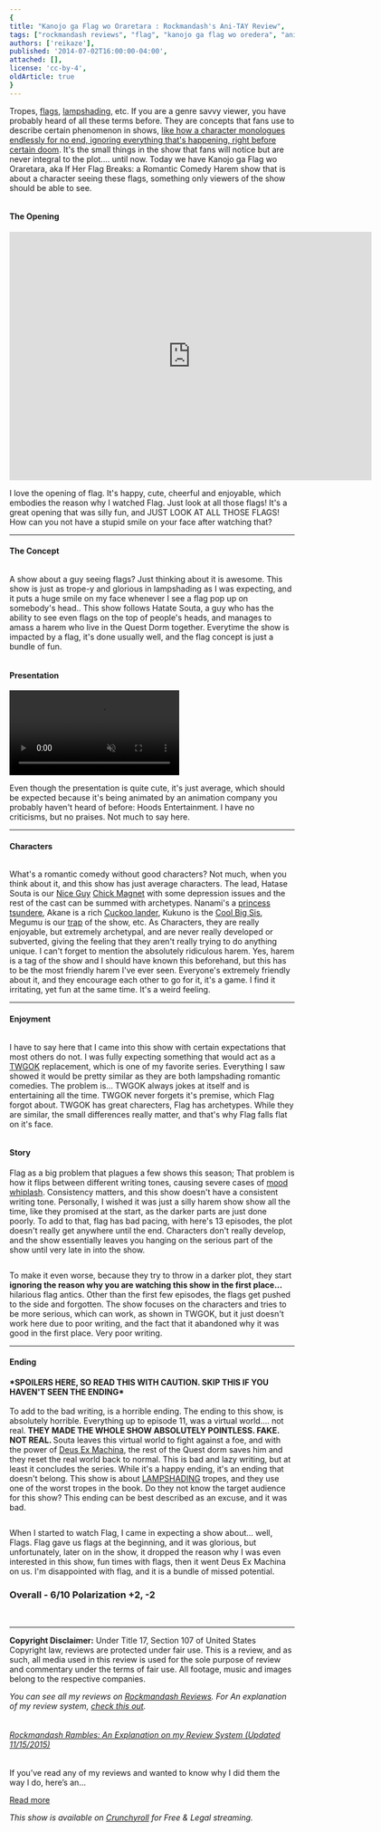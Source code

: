 ```yaml
---
{
title: "Kanojo ga Flag wo Oraretara : Rockmandash's Ani-TAY Review",
tags: ["rockmandash reviews", "flag", "kanojo ga flag wo oredera", "ani-tay", "tay-classic", "review"],
authors: ['reikaze'],
published: '2014-07-02T16:00:00-04:00',
attached: [],
license: 'cc-by-4',
oldArticle: true
}
---
```


<div><p class="sc-77igqf-0 bOfvBY"> Tropes, <span><a class="sc-1out364-0 hMndXN sc-145m8ut-0 gIacKn js_link" data-ga='[["Embedded Url","External link","http://tvtropes.org/pmwiki/pmwiki.php/Main/EventFlag",{"metric25":1}]]' href="http://tvtropes.org/pmwiki/pmwiki.php/Main/EventFlag" rel="noopener noreferrer" target="_blank">flags</a></span>, <span><a class="sc-1out364-0 hMndXN sc-145m8ut-0 gIacKn js_link" data-ga='[["Embedded Url","External link","http://tvtropes.org/pmwiki/pmwiki.php/Main/LampshadeHanging",{"metric25":1}]]' href="http://tvtropes.org/pmwiki/pmwiki.php/Main/LampshadeHanging" rel="noopener noreferrer" target="_blank">lampshading</a></span>,
  etc. If you are a genre savvy viewer, you have probably heard of all these terms before. They are concepts that fans
  use to describe certain phenomenon in shows, <span><a class="sc-1out364-0 hMndXN sc-145m8ut-0 gIacKn js_link" data-ga='[["Embedded Url","External link","http://tvtropes.org/pmwiki/pmwiki.php/Main/DeathTropes",{"metric25":1}]]' href="http://tvtropes.org/pmwiki/pmwiki.php/Main/DeathTropes" rel="noopener noreferrer" target="_blank">like how a character monologues endlessly for no end,  ignoring everything that's happening, right before certain doom</a></span>.
  It's the small things in the show that fans will notice but are never integral to the plot.... until now. Today we
  have Kanojo ga Flag wo Oraretara, aka If Her Flag Breaks: a Romantic Comedy Harem show that is about a character
  seeing these flags, something only viewers of the show should be able to see.</p>
<img alt src="./x0hpcjz5oekznp6rjowo.png"/>
<div class="bxm4mm-2 hKBnez js_video-sticky__top-limit"></div>
<div class="bxm4mm-4 fQqUFt">

<div class="bxm4mm-1 gKeXmA js_video-sticky-trigger"></div>
<div class="bxm4mm-0 jRTmst instream-native-video instream-permalink js_video-sticky-target instream-native-video--mobile"></div>
</div>
<div class="bxm4mm-3 eCMXYG js_video-sticky__bottom-limit"></div>
<img alt src="./czw7vw7pnfx7v68icdbp.png"/><h4 class="sc-1bwb26k-1 fvCjqJ" id="h116198"><a class="js_header-anchor" id=""></a>The Opening</h4>
<div class="ooo3c9-0 PpIMM align--bleed has-video media-large video-embed embed-frame"><span class="flex-video widescreen"><iframe allowfullscreen="" class="core-inset" data-recommended="false" data-src="https://anitay.kinja.com/ajax/inset/iframe?id=dm-x1x09si" frameborder="0" height="439" id="dm-x1x09si" mozallowfullscreen="mozallowfullscreen" scrolling="no" src="https://anitay.kinja.com/ajax/inset/iframe?id=dm-x1x09si" webkitallowfullscreen="webkitAllowFullScreen" width="640"></iframe></span>
</div><p class="sc-77igqf-0 bOfvBY"> I love the opening of flag. It's happy, cute, cheerful and enjoyable, which
  embodies the reason why I watched Flag. Just look at all those flags! It's a great opening that was silly fun, and
  JUST LOOK AT ALL THOSE FLAGS! How can you not have a stupid smile on your face after watching that?</p>

<hr class="gcp5ez-0 hKlTiw"/><h4 class="sc-1bwb26k-1 fvCjqJ" id="h116199"><a class="js_header-anchor" id=""></a>The
  Concept </h4>
<img alt src="./781362134819868816.jpg"/>
<p class="sc-77igqf-0 bOfvBY"> A show about a guy seeing flags? Just thinking about it is awesome. This show is
  just as trope-y and glorious in lampshading as I was expecting, and it puts a huge smile on my face whenever I see a
  flag pop up on somebody's head.. This show follows Hatate Souta, a guy who has the ability to see even flags on the
  top of people's heads, and manages to amass a harem who live in the Quest Dorm together. Everytime the show is
  impacted by a flag, it's done usually well, and the flag concept is just a bundle of fun. </p>
<img alt src="./nlyxa6jwzsa3nk2pxmek.png"/>
<h4 class="sc-1bwb26k-1 fvCjqJ" id="h116200"><a class="js_header-anchor" id=""></a>Presentation</h4>
<video autoplay="" loop="" muted=""><source src="./ohsi9a9bhxmoqavqmuar.mp4" type="video/mp4"/></video>
<p class="sc-77igqf-0 bOfvBY"> Even though the presentation is quite cute, it's just average, which should be
  expected because it's being animated by an animation company you probably haven't heard of before: Hoods
  Entertainment. I have no criticisms, but no praises. Not much to say here.</p>
<hr class="gcp5ez-0 hKlTiw"/><h4 class="sc-1bwb26k-1 fvCjqJ" id="h116201"><a class="js_header-anchor" id=""></a>Characters
</h4>
<img alt src="./781430448309304747.jpg"/>
<p class="sc-77igqf-0 bOfvBY"> What's a romantic comedy without good characters? Not much, when you think about
  it, and this show has just average characters. The lead, Hatase Souta is our <span><a class="sc-1out364-0 hMndXN sc-145m8ut-0 gIacKn js_link" data-ga='[["Embedded Url","External link","http://tvtropes.org/pmwiki/pmwiki.php/Main/NiceGuy",{"metric25":1}]]' href="http://tvtropes.org/pmwiki/pmwiki.php/Main/NiceGuy" rel="noopener noreferrer" target="_blank">Nice Guy</a></span> <span><a class="sc-1out364-0 hMndXN sc-145m8ut-0 gIacKn js_link" data-ga='[["Embedded Url","External link","http://tvtropes.org/pmwiki/pmwiki.php/Main/ChickMagnet",{"metric25":1}]]' href="http://tvtropes.org/pmwiki/pmwiki.php/Main/ChickMagnet" rel="noopener noreferrer" target="_blank">Chick Magnet</a></span> with some
  depression issues and the rest of the cast can be summed with archetypes. Nanami's a <span><a class="sc-1out364-0 hMndXN sc-145m8ut-0 gIacKn js_link" data-ga='[["Embedded Url","External link","http://tvtropes.org/pmwiki/pmwiki.php/Main/TomboyPrincess",{"metric25":1}]]' href="http://tvtropes.org/pmwiki/pmwiki.php/Main/TomboyPrincess" rel="noopener noreferrer" target="_blank">princess</a></span> <span><a class="sc-1out364-0 hMndXN sc-145m8ut-0 gIacKn js_link" data-ga='[["Embedded Url","External link","http://tvtropes.org/pmwiki/pmwiki.php/Main/Tsundere",{"metric25":1}]]' href="http://tvtropes.org/pmwiki/pmwiki.php/Main/Tsundere" rel="noopener noreferrer" target="_blank">tsundere</a></span>,
  Akane is a rich <span><a class="sc-1out364-0 hMndXN sc-145m8ut-0 gIacKn js_link" data-ga='[["Embedded Url","External link","http://tvtropes.org/pmwiki/pmwiki.php/Main/CloudCuckooLander",{"metric25":1}]]' href="http://tvtropes.org/pmwiki/pmwiki.php/Main/CloudCuckooLander" rel="noopener noreferrer" target="_blank">Cuckoo lander</a></span>, Kukuno is the <span><a class="sc-1out364-0 hMndXN sc-145m8ut-0 gIacKn js_link" data-ga='[["Embedded Url","External link","http://tvtropes.org/pmwiki/pmwiki.php/Main/CoolBigSis",{"metric25":1}]]' href="http://tvtropes.org/pmwiki/pmwiki.php/Main/CoolBigSis" rel="noopener noreferrer" target="_blank">Cool Big Sis</a></span>, Megumu is our <span><a class="sc-1out364-0 hMndXN sc-145m8ut-0 gIacKn js_link" data-ga='[["Embedded Url","External link","http://tvtropes.org/pmwiki/pmwiki.php/Main/DudeLooksLikeALady",{"metric25":1}]]' href="http://tvtropes.org/pmwiki/pmwiki.php/Main/DudeLooksLikeALady" rel="noopener noreferrer" target="_blank">trap</a></span> of the show, etc. As Characters, they are really enjoyable, but extremely
  archetypal, and are never really developed or subverted, giving the feeling that they aren't really trying to do
  anything unique. I can't forget to mention the absolutely ridiculous harem. Yes, harem is a tag of the show and I
  should have known this beforehand, but this has to be the most friendly harem I've ever seen. Everyone's extremely
  friendly about it, and they encourage each other to go for it, it's a game. I find it irritating, yet fun at the same
  time. It's a weird feeling.</p>
<hr class="gcp5ez-0 hKlTiw"/><h4 class="sc-1bwb26k-1 fvCjqJ" id="h116202"><a class="js_header-anchor" id=""></a>Enjoyment
</h4>
<img alt src="./781362135022821520.jpg"/>
<p class="sc-77igqf-0 bOfvBY"> I have to say here that I came into this show with certain expectations that most
  others do not. I was fully expecting something that would act as a <span><a class="sc-1out364-0 hMndXN sc-145m8ut-0 gIacKn js_link" data-ga='[["Embedded Url","External link","http://tvtropes.org/pmwiki/pmwiki.php/Manga/THEWORLDGODONLYKNOWS",{"metric25":1}]]' href="http://tvtropes.org/pmwiki/pmwiki.php/Manga/THEWORLDGODONLYKNOWS" rel="noopener noreferrer" target="_blank">TWGOK</a></span>
  replacement, which is one of my favorite series. Everything I saw showed it would be pretty similar as they are both
  lampshading romantic comedies. The problem is... TWGOK always jokes at itself and is entertaining all the time. TWGOK
  never forgets it's premise, which Flag forgot about. TWGOK has great charecters, Flag has archetypes. While they are
  similar, the small differences really matter, and that's why Flag falls flat on it's face. </p>
<img alt src="./781362135344514704.png"/>
<h4 class="sc-1bwb26k-1 fvCjqJ" id="h116203"><a class="js_header-anchor" id=""></a>Story</h4><p class="sc-77igqf-0 bOfvBY"> Flag as a big problem that plagues a few shows this season; That problem is how it flips
  between different writing tones, causing severe cases of <span><a class="sc-1out364-0 hMndXN sc-145m8ut-0 gIacKn js_link" data-ga='[["Embedded Url","External link","http://tvtropes.org/pmwiki/pmwiki.php/Main/MoodWhiplash",{"metric25":1}]]' href="http://tvtropes.org/pmwiki/pmwiki.php/Main/MoodWhiplash" rel="noopener noreferrer" target="_blank">mood whiplash</a></span>.
  Consistency matters, and this show doesn't have a consistent writing tone. Personally, I wished it was just a silly
  harem show show all the time, like they promised at the start, as the darker parts are just done poorly. To add to
  that, flag has bad pacing, with here's 13 episodes, the plot doesn't really get anywhere until the end. Characters
  don't really develop, and the show essentially leaves you hanging on the serious part of the show until very late in
  into the show.</p>

<img alt src="./781430448382391467.png"/><p class="sc-77igqf-0 bOfvBY"> To make it even worse, because they try to throw in a darker plot, they start <strong>ignoring
  the reason why you are watching this show in the first place...</strong> hilarious flag antics. Other than the first
  few episodes, the flags get pushed to the side and forgotten. The show focuses on the characters and tries to be more
  serious, which can work, as shown in TWGOK, but it just doesn't work here due to poor writing, and the fact that it
  abandoned why it was good in the first place. Very poor writing.</p>

<hr class="gcp5ez-0 hKlTiw"/><h4 class="sc-1bwb26k-1 fvCjqJ" id="h116204"><a class="js_header-anchor" id=""></a>Ending
</h4><p class="sc-77igqf-0 bOfvBY"><strong>*SPOILERS HERE, SO READ THIS WITH CAUTION. SKIP THIS IF YOU HAVEN'T SEEN THE
  ENDING*</strong><br/><strong> </strong><br/><strong> </strong>To add to the bad writing, is a horrible ending. The
  ending to this show, is absolutely horrible. Everything up to episode 11, was a virtual world.... not real. <strong>THEY
    MADE THE WHOLE SHOW ABSOLUTELY POINTLESS. FAKE. NOT REAL. </strong>Souta leaves this virtual world to fight against
  a foe, and with the power of <span><a class="sc-1out364-0 hMndXN sc-145m8ut-0 gIacKn js_link" data-ga='[["Embedded Url","External link","http://tvtropes.org/pmwiki/pmwiki.php/Main/DeusExMachina",{"metric25":1}]]' href="http://tvtropes.org/pmwiki/pmwiki.php/Main/DeusExMachina" rel="noopener noreferrer" target="_blank">Deus Ex Machina</a></span>, the rest of the Quest dorm
  saves him and they reset the real world back to normal. This is bad and lazy writing, but at least it concludes the
  series. While it's a happy ending, it's an ending that doesn't belong. This show is about <span><a class="sc-1out364-0 hMndXN sc-145m8ut-0 gIacKn js_link" data-ga='[["Embedded Url","External link","http://tvtropes.org/pmwiki/pmwiki.php/Main/LampshadeHanging",{"metric25":1}]]' href="http://tvtropes.org/pmwiki/pmwiki.php/Main/LampshadeHanging" rel="noopener noreferrer" target="_blank">LAMPSHADING</a></span>
  tropes, and they use one of the worst tropes in the book. Do they not know the target audience for this show? This
  ending can be best described as an excuse, and it was bad.</p>

<img alt src="./i8yftfxv9tmjlrjks28p.png"/><p class="sc-77igqf-0 bOfvBY"> When I started to watch Flag, I came in expecting a show about... well, Flags.
  Flag gave us flags at the beginning, and it was glorious, but unfortunately, later on in the show, it dropped the
  reason why I was even interested in this show, fun times with flags, then it went Deus Ex Machina on us. I'm
  disappointed with flag, and it is a bundle of missed potential. </p>
<h3 class="sc-1bwb26k-1 fvCjqJ" id="h116205"><a class="js_header-anchor" id=""></a>Overall - 6/10 Polarization +2,
  -2</h3>
<img alt src="./vqcsnq4zijfyuoxkapwh.png"/>

<img alt src="./784081852301833361.png"/>
<hr class="gcp5ez-0 hKlTiw"/><p class="sc-77igqf-0 bOfvBY"><strong>Copyright Disclaimer:</strong> Under Title 17, Section
  107 of United States Copyright law, reviews are protected under fair use. This is a review, and as such, all media
  used in this review is used for the sole purpose of review and commentary under the terms of fair use. All footage,
  music and images belong to the respective companies. </p>
<p class="sc-77igqf-0 bOfvBY"><em>You can see all my reviews on </em><span><a class="sc-1out364-0 hMndXN sc-145m8ut-0 gIacKn js_link" data-ga='[["Embedded Url","Internal link","http://tay.kotaku.com/tag/rockmandash-reviews",{"metric25":1}]]' href="http://tay.kotaku.com/tag/rockmandash-reviews"><em>Rockmandash Reviews</em></a></span><em>. For An explanation
  of my review system, </em><span><a class="sc-1out364-0 hMndXN sc-145m8ut-0 gIacKn js_link" data-ga='[["Embedded Url","External link","https://rockmandash12.kinja.com/rockmandash-rambles-an-explanation-on-my-review-system-1619265485",{"metric25":1}]]' href="https://rockmandash12.kinja.com/rockmandash-rambles-an-explanation-on-my-review-system-1619265485" rel="noopener noreferrer" target="_blank"><em>check this out</em></a></span><em>. </em></p>
<aside class="sc-1rh3ayr-6 jfFNjl inset--story branded-item branded-item--kinja" data-commerce-source="inset"><a class="sc-1out364-0 hMndXN sc-1rh3ayr-2 lcMGRt inset--story__thumb js_link" data-ga='[["Permalink page click","Permalink page click - inset photo"]]' href="https://rockmandash12.kinja.com/rockmandash-rambles-an-explanation-on-my-review-system-1619265485" rel="noopener noreferrer" target="_blank">
<img alt src="./1520891687004619076.png"/>
</a>
<div class="sc-1rh3ayr-5 lXdYy"><a class="sc-1out364-0 hMndXN js_link" data-ga='[["Permalink page click","Permalink page click - inset headline"]]' href="https://rockmandash12.kinja.com/rockmandash-rambles-an-explanation-on-my-review-system-1619265485" rel="noopener noreferrer" target="_blank"><h6 class="sc-1rh3ayr-3 jRIPES">
    Rockmandash Rambles: <i>An Explanation on my Review System</i> (Updated 11/15/2015)</h6></a>
<p class="sc-1rh3ayr-4 eSxSit">If you’ve read any of my reviews and wanted to know why I did them the way I do,
      here’s an…</p><a class="sc-1out364-0 hMndXN sc-1rh3ayr-0 kOvmIi js_readmore inset--story__readmore js_link" data-ga='[["Permalink page click","Permalink page click - inset read more link"]]' href="https://rockmandash12.kinja.com/rockmandash-rambles-an-explanation-on-my-review-system-1619265485" rel="noopener noreferrer" target="_blank">Read more</a></div>
</aside>
<p class="sc-77igqf-0 bOfvBY"><em>This show is available on </em><span><a class="sc-1out364-0 hMndXN sc-145m8ut-0 gIacKn js_link" data-ga='[["Embedded Url","External link","http://www.crunchyroll.com/kanojo-ga-flag-wo-oraretara-if-her-flag-breaks",{"metric25":1}]]' href="http://www.crunchyroll.com/kanojo-ga-flag-wo-oraretara-if-her-flag-breaks" rel="noopener noreferrer" target="_blank"><em>Crunchyroll</em></a></span><em> for Free &amp; Legal streaming.</em><br/></p>
</div>